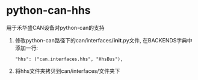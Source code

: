 # python-can-hhs
用于禾华盛CAN设备对python-can的支持

1. 修改python-can路径下的can/interfaces/__init__.py文件, 在BACKENDS字典中添加一行:

   ```
   "hhs": ("can.interfaces.hhs", "HhsBus"),
   ```

2. 将hhs文件夹拷贝到can/interfaces/文件夹下
